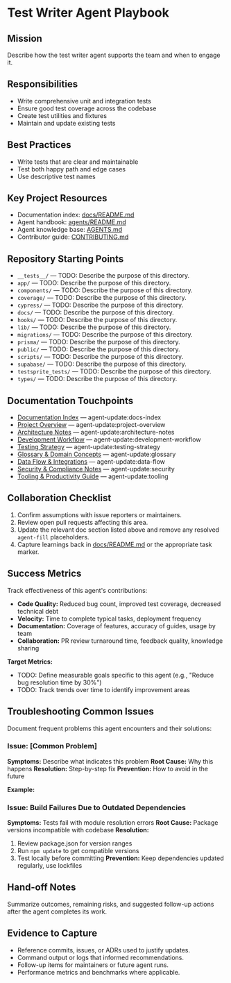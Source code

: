 <!-- agent-update:start:agent-test-writer -->

# Test Writer Agent Playbook

## Mission

Describe how the test writer agent supports the team and when to engage it.

## Responsibilities

- Write comprehensive unit and integration tests
- Ensure good test coverage across the codebase
- Create test utilities and fixtures
- Maintain and update existing tests

## Best Practices

- Write tests that are clear and maintainable
- Test both happy path and edge cases
- Use descriptive test names

## Key Project Resources

- Documentation index: [docs/README.md](../docs/README.md)
- Agent handbook: [agents/README.md](./README.md)
- Agent knowledge base: [AGENTS.md](../../AGENTS.md)
- Contributor guide: [CONTRIBUTING.md](../../CONTRIBUTING.md)

## Repository Starting Points

- `__tests__/` — TODO: Describe the purpose of this directory.
- `app/` — TODO: Describe the purpose of this directory.
- `components/` — TODO: Describe the purpose of this directory.
- `coverage/` — TODO: Describe the purpose of this directory.
- `cypress/` — TODO: Describe the purpose of this directory.
- `docs/` — TODO: Describe the purpose of this directory.
- `hooks/` — TODO: Describe the purpose of this directory.
- `lib/` — TODO: Describe the purpose of this directory.
- `migrations/` — TODO: Describe the purpose of this directory.
- `prisma/` — TODO: Describe the purpose of this directory.
- `public/` — TODO: Describe the purpose of this directory.
- `scripts/` — TODO: Describe the purpose of this directory.
- `supabase/` — TODO: Describe the purpose of this directory.
- `testsprite_tests/` — TODO: Describe the purpose of this directory.
- `types/` — TODO: Describe the purpose of this directory.

## Documentation Touchpoints

- [Documentation Index](../docs/README.md) — agent-update:docs-index
- [Project Overview](../docs/project-overview.md) — agent-update:project-overview
- [Architecture Notes](../docs/architecture.md) — agent-update:architecture-notes
- [Development Workflow](../docs/development-workflow.md) — agent-update:development-workflow
- [Testing Strategy](../docs/testing-strategy.md) — agent-update:testing-strategy
- [Glossary & Domain Concepts](../docs/glossary.md) — agent-update:glossary
- [Data Flow & Integrations](../docs/data-flow.md) — agent-update:data-flow
- [Security & Compliance Notes](../docs/security.md) — agent-update:security
- [Tooling & Productivity Guide](../docs/tooling.md) — agent-update:tooling

<!-- agent-readonly:guidance -->

## Collaboration Checklist

1. Confirm assumptions with issue reporters or maintainers.
2. Review open pull requests affecting this area.
3. Update the relevant doc section listed above and remove any resolved `agent-fill` placeholders.
4. Capture learnings back in [docs/README.md](../docs/README.md) or the appropriate task marker.

## Success Metrics

Track effectiveness of this agent's contributions:

- **Code Quality:** Reduced bug count, improved test coverage, decreased technical debt
- **Velocity:** Time to complete typical tasks, deployment frequency
- **Documentation:** Coverage of features, accuracy of guides, usage by team
- **Collaboration:** PR review turnaround time, feedback quality, knowledge sharing

**Target Metrics:**

- TODO: Define measurable goals specific to this agent (e.g., "Reduce bug resolution time by 30%")
- TODO: Track trends over time to identify improvement areas

## Troubleshooting Common Issues

Document frequent problems this agent encounters and their solutions:

### Issue: [Common Problem]

**Symptoms:** Describe what indicates this problem **Root Cause:** Why this happens **Resolution:**
Step-by-step fix **Prevention:** How to avoid in the future

**Example:**

### Issue: Build Failures Due to Outdated Dependencies

**Symptoms:** Tests fail with module resolution errors **Root Cause:** Package versions incompatible
with codebase **Resolution:**

1. Review package.json for version ranges
2. Run `npm update` to get compatible versions
3. Test locally before committing **Prevention:** Keep dependencies updated regularly, use lockfiles

## Hand-off Notes

Summarize outcomes, remaining risks, and suggested follow-up actions after the agent completes its
work.

## Evidence to Capture

- Reference commits, issues, or ADRs used to justify updates.
- Command output or logs that informed recommendations.
- Follow-up items for maintainers or future agent runs.
- Performance metrics and benchmarks where applicable.
<!-- agent-update:end -->
